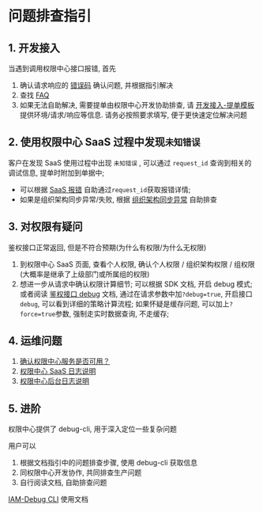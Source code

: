 # 问题排查指引

## 1. 开发接入

当遇到调用权限中心接口报错, 首先

1. 确认请求响应的 [错误码](ErrorCode.md) 确认问题, 并根据指引解决
2. 查找 [FAQ](FAQ.md)
3. 如果无法自助解决, 需要提单由权限中心开发协助排查, 请 [开发接入-提单模板](Debug/Develop.md) 提供环境/请求/响应等信息. 请务必按照要求填写, 便于更快速定位解决问题

## 2. 使用权限中心 SaaS 过程中发现`未知错误`

客户在发现 SaaS 使用过程中出现 `未知错误` , 可以通过 `request_id` 查询到相关的调试信息, 提单时附加到单据中; 

- 可以根据 [SaaS 报错](Debug/SaaS-DebugTraceAPI.md) 自助通过`request_id`获取报错详情;
- 如果是组织架构同步异常/失败, 根据 [组织架构同步异常](Debug/SaaS-DeptSync.md) 自助排查

## 3. 对权限有疑问

鉴权接口正常返回, 但是不符合预期(为什么有权限/为什么无权限)

1. 到权限中心 SaaS 页面, 查看个人权限, 确认个人权限 / 组织架构权限 / 组权限 (大概率是继承了上级部门或所属组的权限)
2. 想进一步从请求中确认权限计算细节; 可以根据 SDK 文档, 开启 debug 模式; 或者阅读 [鉴权接口 debug](Debug/PolicyAPIDebug.md) 文档, 通过在请求参数中加`?debug=true`, 开启接口`debug`, 可以看到详细的策略计算流程; 如果怀疑是缓存问题, 可以加上`?force=true`参数, 强制走实时数据查询, 不走缓存;

## 4. 运维问题

1. [确认权限中心服务是否可用？](Debug/Deployment.md) 
2. [权限中心 SaaS 日志说明](Debug/Deployment.md) 
3. [权限中心后台日志说明](Debug/Deployment.md) 

## 5. 进阶

权限中心提供了 debug-cli, 用于深入定位一些复杂问题

用户可以

1. 根据文档指引中的问题排查步骤, 使用 debug-cli 获取信息
2. 同权限中心开发协作, 共同排查生产问题
3. 自行阅读文档, 自助排查问题

[IAM-Debug CLI](Debug/DebugCLI.md) 使用文档